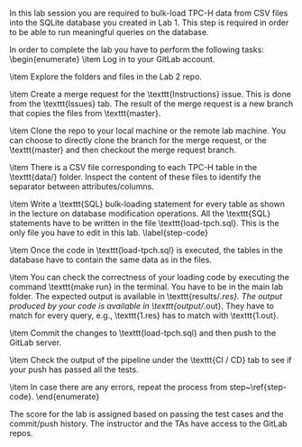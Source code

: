 In this lab session you are required to bulk-load TPC-H data from CSV files into the SQLite database you created in Lab 1. This step is required in order to be able to run meaningful queries on the database.

In order to complete the lab you have to perform the following tasks:
\begin{enumerate}
\item Log in to your GitLab account.

\item Explore the folders and files in the Lab 2 repo.

\item Create a merge request for the \texttt{Instructions} issue. This is done from the \texttt{Issues} tab. The result of the merge request is a new branch that copies the files from \texttt{master}.

\item Clone the repo to your local machine or the remote lab machine. You can choose to directly clone the branch for the merge request, or the \texttt{master} and then checkout the merge request branch.

\item There is a CSV file corresponding to each TPC-H table in the \texttt{data/} folder. Inspect the content of these files to identify the separator between attributes/columns.

\item Write a \texttt{SQL} bulk-loading statement for every table as shown in the lecture on database modification operations. All the \texttt{SQL} statements have to be written in the file \texttt{load-tpch.sql}. This is the only file you have to edit in this lab. \label{step-code}

\item Once the code in \texttt{load-tpch.sql} is executed, the tables in the database have to contain the same data as in the files.

\item You can check the correctness of your loading code by executing the command \texttt{make run} in the terminal. You have to be in the main lab folder. The expected output is available in \texttt{results/*.res}. The output produced by your code is available in \texttt{output/*.out}. They have to match for every query, e.g., \texttt{1.res} has to match with \texttt{1.out}.

\item Commit the changes to \texttt{load-tpch.sql} and then push to the GitLab server.

\item Check the output of the pipeline under the \texttt{CI / CD} tab to see if your push has passed all the tests.

\item In case there are any errors, repeat the process from step~\ref{step-code}.
\end{enumerate}

The score for the lab is assigned based on passing the test cases and the commit/push history. The instructor and the TAs have access to the GitLab repos.

